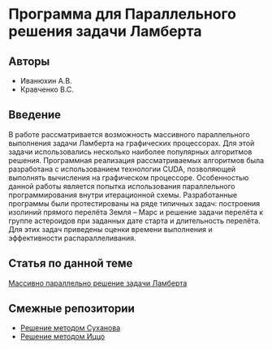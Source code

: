 # Программа для Параллельного решения задачи Ламберта
## Авторы
- Иванюхин А.В.
- Кравченко В.С.
## Введение
В работе рассматривается возможность массивного параллельного выполнения задачи Ламберта на графических процессорах. Для этой задачи использовались несколько наиболее популярных алгоритмов решения. Программная реализация рассматриваемых алгоритмов была разработана с использованием технологии CUDA, позволяющей выполнять вычисления на графическом процессоре. Особенностью данной работы является попытка использования параллельного программирования внутри итерационной схемы. Разработанные программы были протестированы на ряде типичных задач: построения изолиний прямого перелёта Земля – Марс и решение задачи перелёта к группе астероидов при заданных дате старта и длительность перелёта. Для этих задач приведены оценки времени выполнения и эффективности распараллеливания.  

## Статья по данной теме


[Массивно параллельно решение задачи Ламберта](https://iopscience.iop.org/article/10.1088/1742-6596/1925/1/012078)


## Смежные репозитории

- [Решение методом Суханова](https://github.com/evilgenie-code/suhanov_gpu_mass)
- [Решение методом Иццо](https://github.com/evilgenie-code/izzo-dynamically-parallel)
